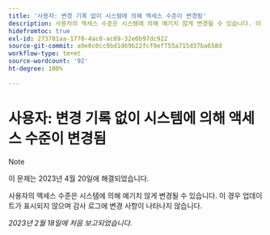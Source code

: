 ```yaml
---
title: '사용자: 변경 기록 없이 시스템에 의해 액세스 수준이 변경됨'
description: 사용자의 액세스 수준은 시스템에 의해 예기치 않게 변경될 수 있습니다. 이 경우 업데이트가 표시되지 않으며 감사 로그에 변경 사항이 나타나지 않습니다.
hidefromtoc: true
exl-id: 273781aa-1770-4ac0-ac09-32e0b97dc922
source-git-commit: a9e0c0cc9bd1d69b22fcf9ef755a715d37ba658d
workflow-type: tm+mt
source-wordcount: '92'
ht-degree: 100%

---
```


# 사용자: 변경 기록 없이 시스템에 의해 액세스 수준이 변경됨

>[!NOTE]
>
>이 문제는 2023년 4월 20일에 해결되었습니다.

사용자의 액세스 수준은 시스템에 의해 예기치 않게 변경될 수 있습니다. 이 경우 업데이트가 표시되지 않으며 감사 로그에 변경 사항이 나타나지 않습니다.

_2023년 2월 18일에 처음 보고되었습니다._
